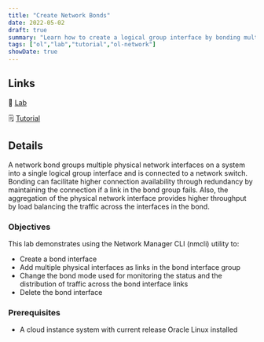 ```yaml
---
title: "Create Network Bonds"
date: 2022-05-02
draft: true
summary: "Learn how to create a logical group interface by bonding multiple interfaces together using the nmcli and ip commands on Oracle Linux."
tags: ["ol","lab","tutorial","ol-network"]
showDate: true
---
```


## Links

:crescent_moon: [Lab](https://luna.oracle.com/lab/fc37cd13-6a90-49df-adc1-6c3b40239265)

:spiral_notepad: [Tutorial](https://docs.oracle.com/en/learn/ol-nmcli-bond)

## Details

A network bond groups multiple physical network interfaces on a system into a single logical group interface and is connected to a network switch. Bonding can facilitate higher connection availability through redundancy by maintaining the connection if a link in the bond group fails. Also, the aggregation of the physical network interface provides higher throughput by load balancing the traffic across the interfaces in the bond.

### Objectives

This lab demonstrates using the Network Manager CLI (nmcli) utility to:

   - Create a bond interface
   - Add multiple physical interfaces as links in the bond interface group
   - Change the bond mode used for monitoring the status and the distribution of traffic across the bond interface links
   - Delete the bond interface

### Prerequisites

   - A cloud instance system with current release Oracle Linux installed



